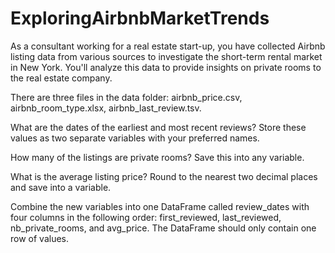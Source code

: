 # ExploringAirbnbMarketTrends

As a consultant working for a real estate start-up, you have collected Airbnb listing data from various sources to investigate the short-term rental market in New York. You'll analyze this data to provide insights on private rooms to the real estate company.

There are three files in the data folder: airbnb_price.csv, airbnb_room_type.xlsx, airbnb_last_review.tsv.

What are the dates of the earliest and most recent reviews? Store these values as two separate variables with your preferred names.

How many of the listings are private rooms? Save this into any variable.

What is the average listing price? Round to the nearest two decimal places and save into a variable.

Combine the new variables into one DataFrame called review_dates with four columns in the following order: first_reviewed, last_reviewed, nb_private_rooms, and avg_price. The DataFrame should only contain one row of values.